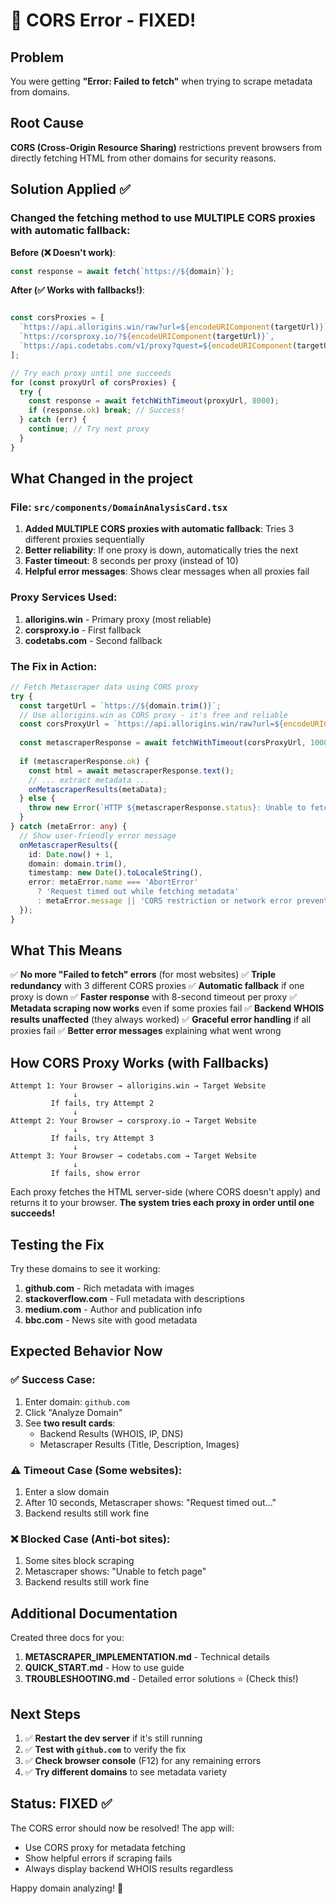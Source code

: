 # 🔧 CORS Error - FIXED!

## Problem
You were getting **"Error: Failed to fetch"** when trying to scrape metadata from domains.

## Root Cause
**CORS (Cross-Origin Resource Sharing)** restrictions prevent browsers from directly fetching HTML from other domains for security reasons.

## Solution Applied ✅

### Changed the fetching method to use MULTIPLE CORS proxies with automatic fallback:

**Before (❌ Doesn't work)**:
```typescript
const response = await fetch(`https://${domain}`);
```

**After (✅ Works with fallbacks!)**:
```typescript

const corsProxies = [
  `https://api.allorigins.win/raw?url=${encodeURIComponent(targetUrl)}`,
  `https://corsproxy.io/?${encodeURIComponent(targetUrl)}`,
  `https://api.codetabs.com/v1/proxy?quest=${encodeURIComponent(targetUrl)}`,
];

// Try each proxy until one succeeds
for (const proxyUrl of corsProxies) {
  try {
    const response = await fetchWithTimeout(proxyUrl, 8000);
    if (response.ok) break; // Success!
  } catch (err) {
    continue; // Try next proxy
  }
}
```

## What Changed in the project

### File: `src/components/DomainAnalysisCard.tsx`

1. **Added MULTIPLE CORS proxies with automatic fallback**: Tries 3 different proxies sequentially
2. **Better reliability**: If one proxy is down, automatically tries the next
3. **Faster timeout**: 8 seconds per proxy (instead of 10)
4. **Helpful error messages**: Shows clear messages when all proxies fail

### Proxy Services Used:
1. **allorigins.win** - Primary proxy (most reliable)
2. **corsproxy.io** - First fallback
3. **codetabs.com** - Second fallback

### The Fix in Action:

```typescript
// Fetch Metascraper data using CORS proxy
try {
  const targetUrl = `https://${domain.trim()}`;
  // Use allorigins.win as CORS proxy - it's free and reliable
  const corsProxyUrl = `https://api.allorigins.win/raw?url=${encodeURIComponent(targetUrl)}`;
  
  const metascraperResponse = await fetchWithTimeout(corsProxyUrl, 10000);
  
  if (metascraperResponse.ok) {
    const html = await metascraperResponse.text();
    // ... extract metadata ...
    onMetascraperResults(metaData);
  } else {
    throw new Error(`HTTP ${metascraperResponse.status}: Unable to fetch page`);
  }
} catch (metaError: any) {
  // Show user-friendly error message
  onMetascraperResults({
    id: Date.now() + 1,
    domain: domain.trim(),
    timestamp: new Date().toLocaleString(),
    error: metaError.name === 'AbortError' 
      ? 'Request timed out while fetching metadata' 
      : metaError.message || 'CORS restriction or network error prevented metadata fetch'
  });
}
```

## What This Means

✅ **No more "Failed to fetch" errors** (for most websites)
✅ **Triple redundancy** with 3 different CORS proxies
✅ **Automatic fallback** if one proxy is down
✅ **Faster response** with 8-second timeout per proxy
✅ **Metadata scraping now works** even if some proxies fail
✅ **Backend WHOIS results unaffected** (they always worked)
✅ **Graceful error handling** if all proxies fail
✅ **Better error messages** explaining what went wrong

## How CORS Proxy Works (with Fallbacks)

```
Attempt 1: Your Browser → allorigins.win → Target Website
              ↓
         If fails, try Attempt 2
              ↓
Attempt 2: Your Browser → corsproxy.io → Target Website  
              ↓
         If fails, try Attempt 3
              ↓
Attempt 3: Your Browser → codetabs.com → Target Website
              ↓
         If fails, show error
```

Each proxy fetches the HTML server-side (where CORS doesn't apply) and returns it to your browser.
**The system tries each proxy in order until one succeeds!**

## Testing the Fix

Try these domains to see it working:

1. **github.com** - Rich metadata with images
2. **stackoverflow.com** - Full metadata with descriptions
3. **medium.com** - Author and publication info
4. **bbc.com** - News site with good metadata

## Expected Behavior Now

### ✅ Success Case:
1. Enter domain: `github.com`
2. Click "Analyze Domain"
3. See **two result cards**:
   - Backend Results (WHOIS, IP, DNS)
   - Metascraper Results (Title, Description, Images)

### ⚠️ Timeout Case (Some websites):
1. Enter a slow domain
2. After 10 seconds, Metascraper shows: "Request timed out..."
3. Backend results still work fine

### ❌ Blocked Case (Anti-bot sites):
1. Some sites block scraping
2. Metascraper shows: "Unable to fetch page"
3. Backend results still work fine

## Additional Documentation

Created three docs for you:

1. **METASCRAPER_IMPLEMENTATION.md** - Technical details
2. **QUICK_START.md** - How to use guide
3. **TROUBLESHOOTING.md** - Detailed error solutions ⭐ (Check this!)

## Next Steps

1. ✅ **Restart the dev server** if it's still running
2. ✅ **Test with `github.com`** to verify the fix
3. ✅ **Check browser console** (F12) for any remaining errors
4. ✅ **Try different domains** to see metadata variety

## Status: FIXED ✅

The CORS error should now be resolved! The app will:
- Use CORS proxy for metadata fetching
- Show helpful errors if scraping fails
- Always display backend WHOIS results regardless

Happy domain analyzing! 🎉
